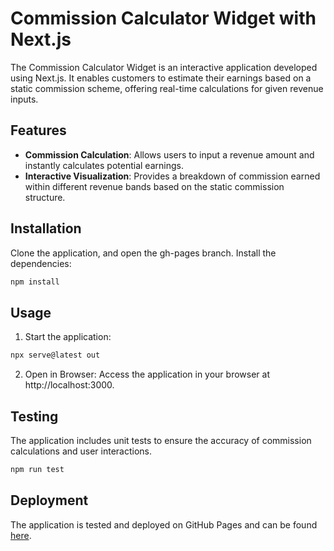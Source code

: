 # Commission Calculator Widget with Next.js

The Commission Calculator Widget is an interactive application developed using Next.js. It enables customers to estimate their earnings based on a static commission scheme, offering real-time calculations for given revenue inputs. 

## Features

- **Commission Calculation**: Allows users to input a revenue amount and instantly calculates potential earnings.
- **Interactive Visualization**: Provides a breakdown of commission earned within different revenue bands based on the static commission structure.

## Installation

Clone the application, and open the gh-pages branch. Install the dependencies: 
```bash 
npm install 
```

## Usage
1. Start the application:
```bash 
npx serve@latest out
```
2. Open in Browser: 
Access the application in your browser at http://localhost:3000.

## Testing

The application includes unit tests to ensure the accuracy of commission calculations and user interactions.
```bash 
npm run test
```

## Deployment

The application is tested and deployed on GitHub Pages and can be found [here](https://franjohn.github.io/CommissionWidget/home).
